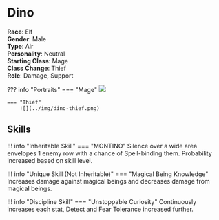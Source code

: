 # Dino

**Race**: Elf  
**Gender**: Male  
**Type**: Air  
**Personality**: Neutral  
**Starting Class**: Mage  
**Class Change**: Thief  
**Role**: Damage, Support

??? info "Portraits"
    === "Mage"
        ![](../img/dino-mage.png)

    === "Thief"
        ![](../img/dino-thief.png)

## Skills

!!! info "Inheritable Skill"
    === "MONTINO"
        Silence over a wide area envelopes 1 enemy row with a chance of Spell-binding them. Probability increased based on skill level.

!!! info "Unique Skill (Not Inheritable)"
    === "Magical Being Knowledge"
        Increases damage against magical beings and decreases damage from magical beings.

!!! info "Discipline Skill"
    === "Unstoppable Curiosity"
        Continuously increases each stat, Detect and Fear Tolerance increased further.